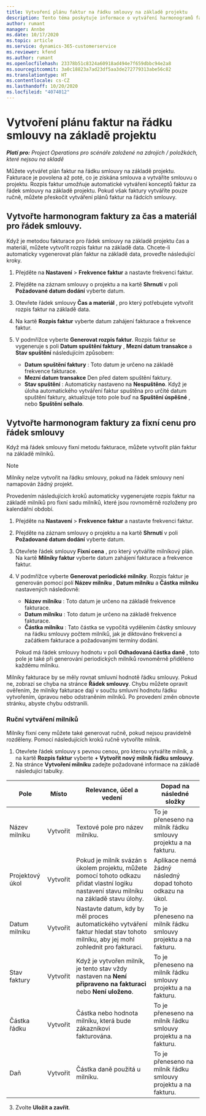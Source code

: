 ```yaml
---
title: Vytvoření plánu faktur na řádku smlouvy na základě projektu
description: Tento téma poskytuje informace o vytváření harmonogramů faktur a milníků pro řádky smlouvy.
author: rumant
manager: Annbe
ms.date: 10/17/2020
ms.topic: article
ms.service: dynamics-365-customerservice
ms.reviewer: kfend
ms.author: rumant
ms.openlocfilehash: 23378b51c8324a60918ad494e7f659dbbc94e2a8
ms.sourcegitcommit: 3a0c18823a7ad23df5aa3de272779313abe56c82
ms.translationtype: HT
ms.contentlocale: cs-CZ
ms.lasthandoff: 10/20/2020
ms.locfileid: "4074012"
---
```

# <a name="create-an-invoice-schedule-on-a-project-based-contract-line"></a>Vytvoření plánu faktur na řádku smlouvy na základě projektu 

_**Platí pro:** Project Operations pro scénáře založené na zdrojích / položkách, které nejsou na skladě_

Můžete vytvářet plán faktur na řádku smlouvy na základě projektu. Fakturace je povolena až poté, co je získána smlouva a vytváříte smlouvu o projektu. Rozpis faktur umožňuje automatické vytváření konceptů faktur za řádek smlouvy na základě projektu. Pokud však faktury vytváříte pouze ručně, můžete přeskočit vytváření plánů faktur na řádcích smlouvy.

## <a name="create-a-time-and-material-invoice-schedule-for-a-contract-line"></a>Vytvořte harmonogram faktury za čas a materiál pro řádek smlouvy.

Když je metodou fakturace pro řádek smlouvy na základě projektu čas a materiál, můžete vytvořit rozpis faktur na základě data. Chcete-li automaticky vygenerovat plán faktur na základě data, proveďte následující kroky.

1. Přejděte na **Nastavení** > **Frekvence faktur** a nastavte frekvenci faktur.
2. Přejděte na záznam smlouvy o projektu a na kartě **Shrnutí** v poli **Požadované datum dodání** vyberte datum.
3. Otevřete řádek smlouvy **Čas a materiál** , pro který potřebujete vytvořit rozpis faktur na základě data. 
4. Na kartě **Rozpis faktur** vyberte datum zahájení fakturace a frekvence faktur.
5. V podmřížce vyberte **Generovat rozpis faktur**. Rozpis faktur se vygeneruje s poli **Datum spuštění faktury** , **Mezní datum transakce** a **Stav spuštění** následujícím způsobem:

    - **Datum spuštění faktury** : Toto datum je určeno na základě frekvence fakturace.
    - **Mezní datum transakce** Den před datem spuštění faktury.
    - **Stav spuštění** : Automaticky nastaveno na **Nespuštěno**. Když je úloha automatického vytváření faktur spuštěna pro určité datum spuštění faktury, aktualizuje toto pole buď na **Spuštění úspěšné** , nebo **Spuštění selhalo**.

## <a name="create-a-fixed-price-invoice-schedule-for-a-contract-line"></a>Vytvořte harmonogram faktury za fixní cenu pro řádek smlouvy

Když má řádek smlouvy fixní metodu fakturace, můžete vytvořit plán faktur na základě milníků. 

> [!NOTE]
> Milníky nelze vytvořit na řádku smlouvy, pokud na řádek smlouvy není namapován žádný projekt.

Provedením následujících kroků automaticky vygenerujete rozpis faktur na základě milníků pro fixní sadu milníků, které jsou rovnoměrně rozloženy pro kalendářní období.

1. Přejděte na **Nastavení** > **Frekvence faktur** a nastavte frekvenci faktur.
2. Přejděte na záznam smlouvy o projektu a na kartě **Shrnutí** v poli **Požadované datum dodání** vyberte datum.
3. Otevřete řádek smlouvy **Fixní cena** , pro který vytváříte milníkový plán. Na kartě **Milníky faktur** vyberte datum zahájení fakturace a frekvence faktur. 
4. V podmřížce vyberte **Generovat periodické milníky**. Rozpis faktur je generován pomocí polí **Název milníku** , **Datum milníku** a **Částka milníku** nastavených následovně:

    - **Název milníku** : Toto datum je určeno na základě frekvence fakturace.
    - **Datum milníku** : Toto datum je určeno na základě frekvence fakturace.
    - **Částka milníku** : Tato částka se vypočítá vydělením částky smlouvy na řádku smlouvy počtem milníků, jak je diktováno frekvencí a začátkem fakturace a požadovanými termíny dodání.

    Pokud má řádek smlouvy hodnotu v poli **Odhadovaná částka daně** , toto pole je také při generování periodických milníků rovnoměrně přiděleno každému milníku.

Milníky fakturace by se měly rovnat smluvní hodnotě řádku smlouvy. Pokud ne, zobrazí se chyba na stránce **Řádek smlouvy**. Chybu můžete opravit ověřením, že milníky fakturace dají v součtu smluvní hodnotu řádku vytvořením, úpravou nebo odstraněním milníků. Po provedení změn obnovte stránku, abyste chybu odstranili.

### <a name="manually-create-milestones"></a>Ruční vytváření milníků

Milníky fixní ceny můžete také generovat ručně, pokud nejsou pravidelně rozděleny. Pomocí následujících kroků ručně vytvoříte milník.

1. Otevřete řádek smlouvy s pevnou cenou, pro kterou vytváříte milník, a na kartě **Rozpis faktur** vyberte **+ Vytvořit nový milník řádku smlouvy**. 
2. Na stránce **Vytvoření milníku** zadejte požadované informace na základě následující tabulky.

| Pole | Místo | Relevance, účel a vedení | Dopad na následné složky |
| --- | --- | --- | --- |
| Název milníku | Vytvořit | Textové pole pro název milníku. | To je přeneseno na milník řádku smlouvy projektu a na fakturu. |
| Projektový úkol | Vytvořit | Pokud je milník svázán s úkolem projektu, můžete pomocí tohoto odkazu přidat vlastní logiku nastavení stavu milníku na základě stavu úlohy. | Aplikace nemá žádný následný dopad tohoto odkazu na úkol. |
| Datum milníku | Vytvořit | Nastavte datum, kdy by měl proces automatického vytváření faktur hledat stav tohoto milníku, aby jej mohl zohlednit pro fakturaci. | To je přeneseno na milník řádku smlouvy projektu a na fakturu. |
| Stav faktury | Vytvořit | Když je vytvořen milník, je tento stav vždy nastaven na **Není připraveno na fakturaci** nebo **Není uloženo**. | To je přeneseno na milník řádku smlouvy projektu a na fakturu. |
| Částka řádku | Vytvořit | Částka nebo hodnota milníku, která bude zákazníkovi fakturována. | To je přeneseno na milník řádku smlouvy projektu a na fakturu. |
| Daň | Vytvořit | Částka daně použitá u milníku. | To je přeneseno na milník řádku smlouvy projektu a na fakturu. |

3. Zvolte **Uložit a zavřít**.
